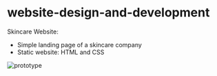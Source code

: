 # website-design-and-development

Skincare Website:
- Simple landing page of a skincare company
- Static website: HTML and CSS
  
![prototype](https://github.com/vanessadubouzet/website-design-and-development/assets/91502598/4b96be3a-5898-4884-8368-71f944610530)
